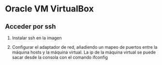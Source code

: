# Oracle VM VirtualBox

## Acceder por ssh

1. Instalar ssh en la imagen

2. Configurar el adaptador de red, añadiendo un mapeo de puertos entre la máquina hosts y la máquina virtual.
La ip de la máquina virtual se puede sacar desde la consola con el comando ifconfig
